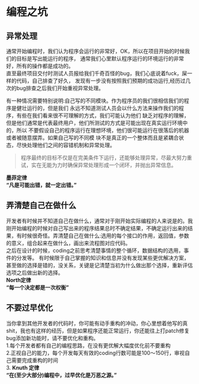 # 编程之坑
## 异常处理
通常开始编程时，我们认为程序会运行的非常好，OK，所以在项目开始的时候我们的目标是写出能运行的程序，
通常我们心里默认程序运行的环境运行的非常好，所有的操作都是成功的。  
直至最终项目交付时测试人员报给我们千奇百怪的bug，我们心底说着fuck，屎一样的代码，自己排查了好久，
发现有一步没有按照我们预期的成功运行,经历过几次的bug排查之后我们开始重视异常处理。  

有一种情况需要特别说明:自己写的不同模块。作为程序员的我们很相信我们的程序是健壮运行的，但是我们
永远不知道测试人员会以什么方法来操作我们的程序，有些在我们看来很不可理解的方式，我们可能认为他们
缺乏对程序的理解，但是他们通常是代表最终用户，他们所测试的方式是可能出现在真实运行环境中的，所以
不要假设自己的程序运行在理想环境，他们很可能运行在很落后的机器或者被随意摆弄。如果自己写的不同模
块不是真正的一个整体而且是紧耦合状态，尽快处理他们之间的容错机制和异常处理。

>程序最终的目标不仅是在完美条件下运行，还能够处理异常，尽最大努力重试，实在无能为力时确保异常处理形成一个闭环，并抛出异常信息。

**墨菲定律**  
**“凡是可能出错，就一定出错。”**

## 弄清楚自己在做什么  
开发者有时候并不知道自己在做什么，通常对于刚开始实际编程的人来说是的。我刚开始编程的时候对自己写出来的程序结果总时不确定结果，不确定运行出来的结果，有时候很奇怪。弄清楚自己在做什么:选用的每个接口的作用，返回值，参数的意义，组合起来在做什么，画出来流程图对应代码。  
之后在设计的时候，coding之前思考清楚事情的整个循环，数据结构的选用，事件的分发等。
有时候限于自己掌握的知识和信息并没有发现某些更优解决方案，甚至做的选择是错的，没关系，关键是记清楚当初为什么做出那个选择，重新评估选项之后做出新的选择。  
**North定律**  
**“每一个决定都是一次权衡”**  

## 不要过早优化
当你拿到其他开发者的代码时，你可能有动手重构的冲动，你心里想着他写的真shit，我也有这样的经历，但是如果程序还能正常运行，你还能往上打patch修复bug添加新功能时，请不要优化和重构。  
1.每个开发者都有自己的编程思路，在没有更优解大幅度优化前不要重构  
2.正视自己的能力，每个开发每天有效的coding行数可能是100～150行，审视自己需要完成重构的时间  
3.
**Knuth 定律**  
**“在(至少大部分)编程中，过早优化是万恶之源。”**
